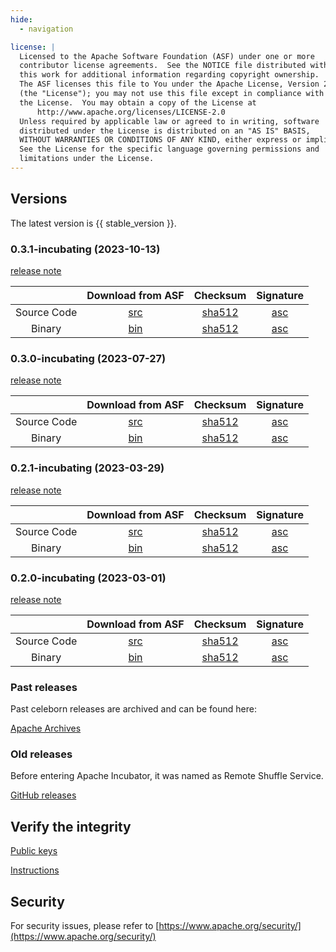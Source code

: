 ```yaml
---
hide:
  - navigation

license: |
  Licensed to the Apache Software Foundation (ASF) under one or more
  contributor license agreements.  See the NOTICE file distributed with
  this work for additional information regarding copyright ownership.
  The ASF licenses this file to You under the Apache License, Version 2.0
  (the "License"); you may not use this file except in compliance with
  the License.  You may obtain a copy of the License at
      http://www.apache.org/licenses/LICENSE-2.0
  Unless required by applicable law or agreed to in writing, software
  distributed under the License is distributed on an "AS IS" BASIS,
  WITHOUT WARRANTIES OR CONDITIONS OF ANY KIND, either express or implied.
  See the License for the specific language governing permissions and
  limitations under the License.
---
```


## Versions

The latest version is {{ stable_version }}.

### 0.3.1-incubating (2023-10-13)

[release note](community/release_notes/release_note_0.3.1.md)

|             |                                                           Download from ASF                                                           |                                                                   Checksum                                                                    | Signature |
|:-----------:|:-------------------------------------------------------------------------------------------------------------------------------------:|:---------------------------------------------------------------------------------------------------------------------------------------------:|:---------:|
| Source Code | [src](https://www.apache.org/dyn/closer.lua/incubator/celeborn/celeborn-0.3.1-incubating/apache-celeborn-0.3.1-incubating-source.tgz) | [sha512](https://www.apache.org/dyn/closer.lua/incubator/celeborn/celeborn-0.3.1-incubating/apache-celeborn-0.3.1-incubating-source.tgz.sha512)  | [asc](https://www.apache.org/dyn/closer.lua/incubator/celeborn/celeborn-0.3.1-incubating/apache-celeborn-0.3.1-incubating-source.tgz.asc) |
| Binary      | [bin](https://www.apache.org/dyn/closer.lua/incubator/celeborn/celeborn-0.3.1-incubating/apache-celeborn-0.3.1-incubating-bin.tgz)    | [sha512](https://www.apache.org/dyn/closer.lua/incubator/celeborn/celeborn-0.3.1-incubating/apache-celeborn-0.3.1-incubating-bin.tgz.sha512)  | [asc](https://www.apache.org/dyn/closer.lua/incubator/celeborn/celeborn-0.3.1-incubating/apache-celeborn-0.3.1-incubating-bin.tgz.asc) |


### 0.3.0-incubating (2023-07-27)

[release note](community/release_notes/release_note_0.3.0.md)

|             |                                                           Download from ASF                                                           |                                                                   Checksum                                                                    | Signature |
|:-----------:|:-------------------------------------------------------------------------------------------------------------------------------------:|:---------------------------------------------------------------------------------------------------------------------------------------------:|:---------:|
| Source Code | [src](https://www.apache.org/dyn/closer.lua/incubator/celeborn/celeborn-0.3.0-incubating/apache-celeborn-0.3.0-incubating-source.tgz) | [sha512](https://www.apache.org/dyn/closer.lua/incubator/celeborn/celeborn-0.3.0-incubating/apache-celeborn-0.3.0-incubating-source.tgz.sha512)  | [asc](https://www.apache.org/dyn/closer.lua/incubator/celeborn/celeborn-0.3.0-incubating/apache-celeborn-0.3.0-incubating-source.tgz.asc) |
| Binary      | [bin](https://www.apache.org/dyn/closer.lua/incubator/celeborn/celeborn-0.3.0-incubating/apache-celeborn-0.3.0-incubating-bin.tgz)    | [sha512](https://www.apache.org/dyn/closer.lua/incubator/celeborn/celeborn-0.3.0-incubating/apache-celeborn-0.3.0-incubating-bin.tgz.sha512)  | [asc](https://www.apache.org/dyn/closer.lua/incubator/celeborn/celeborn-0.3.0-incubating/apache-celeborn-0.3.0-incubating-bin.tgz.asc) |


### 0.2.1-incubating (2023-03-29)

[release note](community/release_notes/release_note_0.2.1.md)

|             |                                                           Download from ASF                                                           |                                                                   Checksum                                                                    | Signature |
|:-----------:|:-------------------------------------------------------------------------------------------------------------------------------------:|:---------------------------------------------------------------------------------------------------------------------------------------------:|:---------:|
| Source Code | [src](https://www.apache.org/dyn/closer.lua/incubator/celeborn/celeborn-0.2.1-incubating/apache-celeborn-0.2.1-incubating-source.tgz) | [sha512](https://www.apache.org/dyn/closer.lua/incubator/celeborn/celeborn-0.2.1-incubating/apache-celeborn-0.2.1-incubating-source.tgz.sha512)  | [asc](https://www.apache.org/dyn/closer.lua/incubator/celeborn/celeborn-0.2.1-incubating/apache-celeborn-0.2.1-incubating-source.tgz.asc) |
| Binary      | [bin](https://www.apache.org/dyn/closer.lua/incubator/celeborn/celeborn-0.2.1-incubating/apache-celeborn-0.2.1-incubating-bin.tgz)    | [sha512](https://www.apache.org/dyn/closer.lua/incubator/celeborn/celeborn-0.2.1-incubating/apache-celeborn-0.2.1-incubating-bin.tgz.sha512)  | [asc](https://www.apache.org/dyn/closer.lua/incubator/celeborn/celeborn-0.2.1-incubating/apache-celeborn-0.2.1-incubating-bin.tgz.asc) |


### 0.2.0-incubating (2023-03-01)

[release note](community/release_notes/release_note_0.2.0.md)

|             |                                                           Download from ASF                                                           |                                                                   Checksum                                                                    | Signature |
|:-----------:|:-------------------------------------------------------------------------------------------------------------------------------------:|:---------------------------------------------------------------------------------------------------------------------------------------------:|:---------:|
| Source Code | [src](https://www.apache.org/dyn/closer.lua/incubator/celeborn/celeborn-0.2.0-incubating/apache-celeborn-0.2.0-incubating-source.tgz) | [sha512](https://www.apache.org/dyn/closer.lua/incubator/celeborn/celeborn-0.2.0-incubating/apache-celeborn-0.2.0-incubating-source.tgz.sha512)  | [asc](https://www.apache.org/dyn/closer.lua/incubator/celeborn/celeborn-0.2.0-incubating/apache-celeborn-0.2.0-incubating-source.tgz.asc) |
| Binary      | [bin](https://www.apache.org/dyn/closer.lua/incubator/celeborn/celeborn-0.2.0-incubating/apache-celeborn-0.2.0-incubating-bin.tgz)    | [sha512](https://www.apache.org/dyn/closer.lua/incubator/celeborn/celeborn-0.2.0-incubating/apache-celeborn-0.2.0-incubating-bin.tgz.sha512)  | [asc](https://www.apache.org/dyn/closer.lua/incubator/celeborn/celeborn-0.2.0-incubating/apache-celeborn-0.2.0-incubating-bin.tgz.asc) |

### Past releases

Past celeborn releases are archived and can be found here:

[Apache Archives](https://archive.apache.org/dist/incubator/celeborn/)

### Old releases

Before entering Apache Incubator, it was named as Remote Shuffle Service.

[GitHub releases](https://github.com/apache/incubator-celeborn/releases)


## Verify the integrity

[Public keys](https://downloads.apache.org/incubator/celeborn/KEYS)

[Instructions](https://www.apache.org/info/verification.html)

## Security

For security issues, please refer to [https://www.apache.org/security/](https://www.apache.org/security/)
